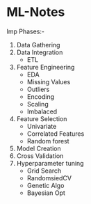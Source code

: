 # ML-Notes

Imp Phases:-
1. Data Gathering
2. Data Integration
    - ETL
4. Feature Engineering
    - EDA
    - Missing Values
    - Outliers
    - Encoding
    - Scaling
    - Imbalaced
5. Feature Selection
    - Univariate
    - Correlated Features
    - Random forest
6. Model Creation 
7. Cross Validation
8. Hyperparameter tuning
    - Grid Search
    - RandomsiedCV
    - Genetic Algo
    - Bayesian Opt
